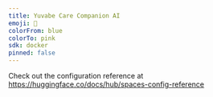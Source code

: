 ```yaml
---
title: Yuvabe Care Companion AI
emoji: 🦀
colorFrom: blue
colorTo: pink
sdk: docker
pinned: false
---
```


Check out the configuration reference at https://huggingface.co/docs/hub/spaces-config-reference
